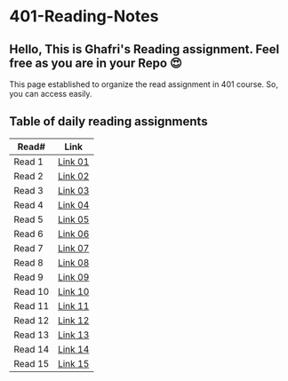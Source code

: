 # 401-Reading-Notes

## Hello, This is Ghafri's Reading assignment. Feel free as you are in your Repo :heart_eyes: <br>
This page established to organize the read assignment in 401 course. So, you can access easily.

## Table of daily reading assignments

Read# | Link
---------|---------
Read 1   |[Link 01](https://mohammedghafri.github.io/401-reading-notes/class01)
Read 2   |[Link 02](https://mohammedghafri.github.io/401-reading-notes/class02)
Read 3   |[Link 03](https://mohammedghafri.github.io/401-reading-notes/class03)
Read 4   |[Link 04](https://mohammedghafri.github.io/401-reading-notes/class04)
Read 5   |[Link 05](https://mohammedghafri.github.io/401-reading-notes/class05)
Read 6   |[Link 06](https://mohammedghafri.github.io/401-reading-notes/class06)
Read 7   |[Link 07](https://mohammedghafri.github.io/401-reading-notes/class07)
Read 8   |[Link 08](https://mohammedghafri.github.io/401-reading-notes/class08)
Read 9   |[Link 09](https://mohammedghafri.github.io/401-reading-notes/class09)
Read 10  |[Link 10](https://mohammedghafri.github.io/401-reading-notes/class10)
Read 11  |[Link 11](https://mohammedghafri.github.io/401-reading-notes/class11)
Read 12  |[Link 12](https://mohammedghafri.github.io/401-reading-notes/class12)
Read 13  |[Link 13](https://mohammedghafri.github.io/401-reading-notes/class13)
Read 14  |[Link 14](https://mohammedghafri.github.io/401-reading-notes/class14)
Read 15  |[Link 15](https://mohammedghafri.github.io/401-reading-notes/class15)

